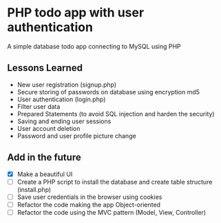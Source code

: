 # PHP todo app with user authentication

A simple database todo app connecting to MySQL using PHP

<h2>Lessons Learned</h2>
<ul>
  <li>New user registration (signup.php)</li>
  <li>Secure storing of passwords on database using encryption md5</li>
  <li>User authentication (login.php)</li>
  <li>Filter user data</li>
  <li>Prepared Statements (to avoid SQL injection and harden the security)</li>
  <li>Saving and ending user sessions</li>
  <li>User account deletion</li>
  <li>Password and user profile picture change</li>
</ul>

<h2>Add in the future</h2>

- [x] Make a beautiful UI
- [ ] Create a PHP script to install the database and create table structure (install.php)
- [ ] Save user credentials in the browser using cookies
- [ ] Refactor the code making the app Object-oriented
- [ ] Refactor the code using the MVC pattern (Model, View, Controller)
